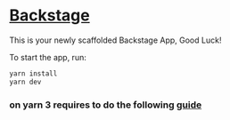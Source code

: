 # [Backstage](https://backstage.io)

This is your newly scaffolded Backstage App, Good Luck!

To start the app, run:

```sh
yarn install
yarn dev
```

### on yarn 3 requires to do the following [guide](https://backstage.io/docs/tutorials/yarn-migration/)
